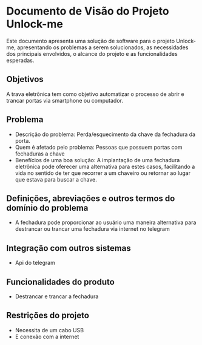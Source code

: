 # Documento de Visão do Projeto Unlock-me

Este documento apresenta uma solução de software para o projeto Unlock-me, 
apresentando os problemas a serem solucionados, as necessidades dos principais envolvidos, o alcance do projeto e as funcionalidades esperadas.

## Objetivos

A trava eletrônica tem como objetivo automatizar o processo de abrir e trancar portas via smartphone ou computador.

## Problema

* Descrição do problema: Perda/esquecimento da chave da fechadura da porta.
* Quem é afetado pelo problema: Pessoas que possuem portas com fechaduras a chave
* Benefícios de uma boa solução: A implantação de uma fechadura eletrônica pode oferecer uma alternativa para estes casos, facilitando a vida no sentido de ter que recorrer a um chaveiro ou retornar ao lugar que estava para buscar a chave.

## Definições, abreviações e outros termos do domínio do problema

* A fechadura pode proporcionar ao usuário uma maneira alternativa para destrancar ou trancar uma fechadura via internet no telegram

## Integração com outros sistemas

* Api do telegram

## Funcionalidades do produto

* Destrancar e trancar a fechadura

## Restrições do projeto

* Necessita de um cabo USB
* E conexão com a internet
